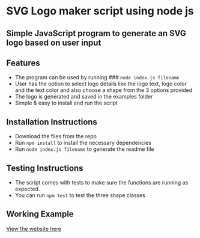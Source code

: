 # SVG Logo maker script using node js

## Simple JavaScript program to generate an SVG logo based on user input

## Features

- The program can be used by running ### `node index.js filename`
- User has the option to select logo details like the logo text, logo color and the text color and also choose a shape from the 3 options provided
- The logo is generated and saved in the examples folder
- Simple & easy to install and run the script

## Installation Instructions

- Download the files from the repo
- Run `npm install` to install the necessary dependencies
- Run `node index.js filename` to generate the readme file

## Testing Instructions

- The script comes with tests to make sure the functions are running as expected.
- You can run `npm test` to test the three shape classes

## Working Example
[View the website here](https://share.cleanshot.com/rVqtMJmS)

